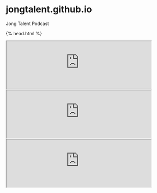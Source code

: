 
# jongtalent.github.io
Jong Talent Podcast

{% head.html %}

<iframe src="https://player.simplecast.com/d62c606d-df1e-4ec1-949f-574f2080b3c2/seasons?dark=true" width="90%"></iframe>
<iframe src="https://player.simplecast.com/ae7f52e3-6ea1-4e1e-89d3-7dc6ef1c40b6/seasons?dark=true" width="90%"></iframe>
<iframe src="https://player.simplecast.com/b987db48-afef-4cb2-b13f-138dea2bea40/seasons?dark=true" width="90%"></iframe>
